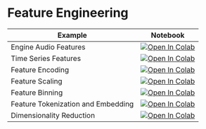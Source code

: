 
#  Feature Engineering

| Example  | Notebook  |
|---|---|
| Engine Audio Features | [![Open In Colab](https://colab.research.google.com/assets/colab-badge.svg)](https://colab.research.google.com/github/Dr-AlaaKhamis/ISE518/blob/main/7_Feature_engineering/engine_audio_analysis.ipynb)  |
| Time Series Features | [![Open In Colab](https://colab.research.google.com/assets/colab-badge.svg)](https://colab.research.google.com/github/Dr-AlaaKhamis/ISE518/blob/main/7_Feature_engineering/time_series_features.ipynb)  |
| Feature Encoding | [![Open In Colab](https://colab.research.google.com/assets/colab-badge.svg)](https://colab.research.google.com/github/Dr-AlaaKhamis/ISE518/blob/main/7_Feature_engineering/feature_encoding.ipynb)  |
| Feature Scaling | [![Open In Colab](https://colab.research.google.com/assets/colab-badge.svg)](https://colab.research.google.com/github/Dr-AlaaKhamis/ISE518/blob/main/7_Feature_engineering/feature_scaling.ipynb)  |
| Feature Binning | [![Open In Colab](https://colab.research.google.com/assets/colab-badge.svg)](https://colab.research.google.com/github/Dr-AlaaKhamis/ISE518/blob/main/7_Feature_engineering/feature_binning.ipynb)  |
| Feature Tokenization and Embedding | [![Open In Colab](https://colab.research.google.com/assets/colab-badge.svg)](https://colab.research.google.com/github/Dr-AlaaKhamis/ISE518/blob/main/7_Feature_engineering/feature_tokenization_and_embedding.ipynb)  |
| Dimensionality Reduction | [![Open In Colab](https://colab.research.google.com/assets/colab-badge.svg)](https://colab.research.google.com/github/Dr-AlaaKhamis/ISE518/blob/main/7_Feature_engineering/dimensionality_reduction.ipynb)  |
